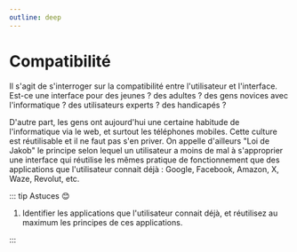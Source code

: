 ```yaml
---
outline: deep
---
```


# Compatibilité

Il s'agit de s'interroger sur la compatibilité entre l'utilisateur et
l'interface. Est-ce une interface pour des jeunes ? des adultes ? des gens
novices avec l'informatique ? des utilisateurs experts ? des handicapés ?

D'autre part, les gens ont aujourd'hui une certaine habitude de l'informatique
via le web, et surtout les téléphones mobiles. Cette culture est réutilisable et
il ne faut pas s'en priver. On appelle d'ailleurs "Loi de Jakob" le principe
selon lequel un utilisateur a moins de mal à s'approprier une interface qui
réutilise les mêmes pratique de fonctionnement que des applications que
l'utilisateur connait déjà : Google, Facebook, Amazon, X, Waze, Revolut, etc.

::: tip Astuces 😊

1. Identifier les applications que l'utilisateur connait déjà, et réutilisez au
   maximum les principes de ces applications.

:::
